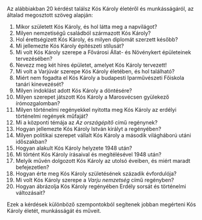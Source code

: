 Az alábbiakban 20 kérdést találsz Kós Károly életéről és munkásságáról, az általad megosztott szöveg alapján:

1. Mikor született Kós Károly, és hol látta meg a napvilágot?
2. Milyen nemzetiségű családból származott Kós Károly?
3. Hol érettségizett Kós Károly, és milyen diplomát szerzett később?
4. Mi jellemezte Kós Károly építészeti stílusát?
5. Mi volt Kós Károly szerepe a Fővárosi Állat- és Növénykert épületeinek tervezésében?
6. Nevezz meg két híres épületet, amelyet Kós Károly tervezett!
7. Mi volt a Varjúvár szerepe Kós Károly életében, és hol található?
8. Miért nem fogadta el Kós Károly a budapesti Iparművészeti Főiskola tanári kinevezését?
9. Milyen indoklást adott Kós Károly a döntésére?
10. Milyen szerepet játszott Kós Károly a Marosvécsen gyülekező írómozgalomban?
11. Milyen történelmi regényekkel nyitotta meg Kós Károly az erdélyi történelmi regények műfaját?
12. Mi a központi témája az *Az országépítő* című regénynek?
13. Hogyan jellemezte Kós Károly István királyt a regényében?
14. Milyen politikai szerepet vállalt Kós Károly a második világháború utáni időszakban?
15. Hogyan alakult Kós Károly helyzete 1948 után?
16. Mi történt Kós Károly írásaival és megítélésével 1948 után?
17. Melyik művén dolgozott Kós Károly az utolsó éveiben, és miért maradt befejezetlen?
18. Hogyan érte meg Kós Károly születésének századik évfordulója?
19. Mi volt Kós Károly szerepe a *Varju nemzetség* című regényben?
20. Hogyan ábrázolja Kós Károly regényében Erdély sorsát és történelmi változásait?

Ezek a kérdések különböző szempontokból segítenek jobban megérteni Kós Károly életét, munkásságát és műveit.